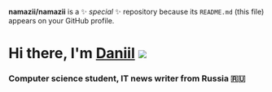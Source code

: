 
**namazii/namazii** is a ✨ _special_ ✨ repository because its `README.md` (this file) appears on your GitHub profile.

# Hi there, I'm [Daniil](https://daniilshat.ru/) ![](https://github.com/blackcater/blackcater/raw/main/images/Hi.gif) 
### Computer science student, IT news writer from Russia 🇷🇺
